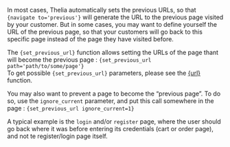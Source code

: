 In most cases, Thelia automatically sets the previous URLs, so that `{navigate to='previous'}` will generate the URL to the previous page visited by your customer. 
But in some cases, you may want to define yourself the URL of the previous page, so that your customers will go back to this specific page instead of the page they have visited before.

The `{set_previous_url}` function allows setting the URLs of the page thant will become the previous page :
`{set_previous_url path='path/to/some/page'}`    
To get possible `{set_previous_url}` parameters, please see the [{url}](./{url}) function.    
    
You may also want to prevent a page to become the “previous page”. To do so, use the `ignore_current` parameter, and put this call somewhere in the page :
`{set_previous_url ignore_current=1}`    
    
A typical example is the `login` and/or `register` page, where the user should go back where it was before entering its credentials (cart or order page), and not te register/login page itself.